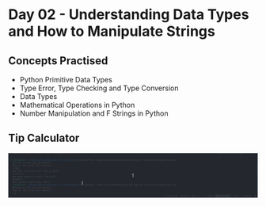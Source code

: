 # Day 02 - Understanding Data Types and How to Manipulate Strings

## Concepts Practised
- Python Primitive Data Types
- Type Error, Type Checking and Type Conversion
- Data Types
- Mathematical Operations in Python
- Number Manipulation and F Strings in Python

## Tip Calculator
![day00](../day02/._media/day02solution.gif)